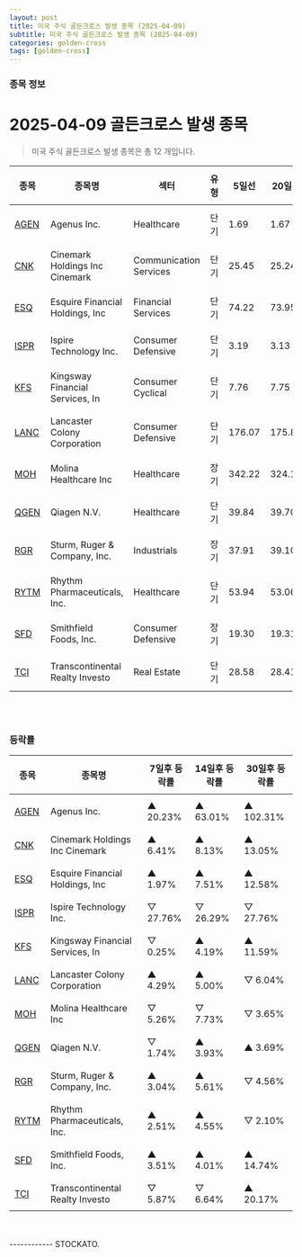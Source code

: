 ```yaml
---
layout: post
title: 미국 주식 골든크로스 발생 종목 (2025-04-09)
subtitle: 미국 주식 골든크로스 발생 종목 (2025-04-09)
categories: golden-cross
tags: [golden-cross]
---
```



### 종목 정보

# 2025-04-09 골든크로스 발생 종목

<blockquote>  <p> 미국 주식 골든크로스 발생 종목은 총 12 개입니다. </p></blockquote>

<style type="text/css">table th,table td { padding: 10px 9px }</style><table><thead><tr><th>종목</th><th>종목명</th><th>섹터</th><th>유형</th><th>5일선</th><th>20일선</th><th>50일선</th><th>200일선</th><th>최근5일<br>상승률</th></tr></thead><tbody><tr><td><a href="https://stockato.github.io/ticker/AGEN" target="_blank">AGEN</a></td><td>Agenus Inc.</td><td>Healthcare</td><td>단기</td><td>1.69</td><td>1.67</td><td>2.53</td><td>3.31</td><td style="color: red">6.13%</td></tr><tr><td><a href="https://stockato.github.io/ticker/CNK" target="_blank">CNK</a></td><td>Cinemark Holdings Inc Cinemark </td><td>Communication Services</td><td>단기</td><td>25.45</td><td>25.24</td><td>26.76</td><td>28.99</td><td style="color: red">8.19%</td></tr><tr><td><a href="https://stockato.github.io/ticker/ESQ" target="_blank">ESQ</a></td><td>Esquire Financial Holdings, Inc</td><td>Financial Services</td><td>단기</td><td>74.22</td><td>73.95</td><td>77.86</td><td>74.77</td><td style="color: red">6.40%</td></tr><tr><td><a href="https://stockato.github.io/ticker/ISPR" target="_blank">ISPR</a></td><td>Ispire Technology Inc.</td><td>Consumer Defensive</td><td>단기</td><td>3.19</td><td>3.13</td><td>3.91</td><td>5.15</td><td style="color: red">45.36%</td></tr><tr><td><a href="https://stockato.github.io/ticker/KFS" target="_blank">KFS</a></td><td>Kingsway Financial Services, In</td><td>Consumer Cyclical</td><td>단기</td><td>7.76</td><td>7.75</td><td>7.80</td><td>8.30</td><td style="color: red">2.01%</td></tr><tr><td><a href="https://stockato.github.io/ticker/LANC" target="_blank">LANC</a></td><td>Lancaster Colony Corporation</td><td>Consumer Defensive</td><td>단기</td><td>176.07</td><td>175.81</td><td>181.47</td><td>179.18</td><td style="color: red">4.45%</td></tr><tr><td><a href="https://stockato.github.io/ticker/MOH" target="_blank">MOH</a></td><td>Molina Healthcare Inc</td><td>Healthcare</td><td>장기</td><td>342.22</td><td>324.10</td><td>309.07</td><td>308.89</td><td style="color: red">3.53%</td></tr><tr><td><a href="https://stockato.github.io/ticker/QGEN" target="_blank">QGEN</a></td><td>Qiagen N.V.</td><td>Healthcare</td><td>단기</td><td>39.84</td><td>39.70</td><td>40.12</td><td>42.60</td><td style="color: red">3.52%</td></tr><tr><td><a href="https://stockato.github.io/ticker/RGR" target="_blank">RGR</a></td><td>Sturm, Ruger & Company, Inc.</td><td>Industrials</td><td>장기</td><td>37.91</td><td>39.10</td><td>38.02</td><td>38.01</td><td style="color: blue">-2.78%</td></tr><tr><td><a href="https://stockato.github.io/ticker/RYTM" target="_blank">RYTM</a></td><td>Rhythm Pharmaceuticals, Inc.</td><td>Healthcare</td><td>단기</td><td>53.94</td><td>53.06</td><td>54.64</td><td>55.07</td><td style="color: red">15.92%</td></tr><tr><td><a href="https://stockato.github.io/ticker/SFD" target="_blank">SFD</a></td><td>Smithfield Foods, Inc.</td><td>Consumer Defensive</td><td>장기</td><td>19.30</td><td>19.31</td><td>19.92</td><td>19.90</td><td style="color: blue">-4.14%</td></tr><tr><td><a href="https://stockato.github.io/ticker/TCI" target="_blank">TCI</a></td><td>Transcontinental Realty Investo</td><td>Real Estate</td><td>단기</td><td>28.58</td><td>28.41</td><td>28.09</td><td>28.24</td><td style="color: red">5.30%</td></tr></tbody></table><br><br>
### 등락률

<table><thead><tr><th>종목</th><th>종목명</th><th>7일후 등락률</th><th>14일후 등락률</th><th>30일후 등락률</th></tr></thead><tbody><tr><td><a href="https://stockato.github.io/ticker/AGEN" target="_blank">AGEN</a></td><td>Agenus Inc.</td><td>▲ 20.23%</td><td>▲ 63.01%</td><td>▲ 102.31%</td></tr><tr><td><a href="https://stockato.github.io/ticker/CNK" target="_blank">CNK</a></td><td>Cinemark Holdings Inc Cinemark </td><td>▲ 6.41%</td><td>▲ 8.13%</td><td>▲ 13.05%</td></tr><tr><td><a href="https://stockato.github.io/ticker/ESQ" target="_blank">ESQ</a></td><td>Esquire Financial Holdings, Inc</td><td>▲ 1.97%</td><td>▲ 7.51%</td><td>▲ 12.58%</td></tr><tr><td><a href="https://stockato.github.io/ticker/ISPR" target="_blank">ISPR</a></td><td>Ispire Technology Inc.</td><td>▽ 27.76%</td><td>▽ 26.29%</td><td>▽ 27.76%</td></tr><tr><td><a href="https://stockato.github.io/ticker/KFS" target="_blank">KFS</a></td><td>Kingsway Financial Services, In</td><td>▽ 0.25%</td><td>▲ 4.19%</td><td>▲ 11.59%</td></tr><tr><td><a href="https://stockato.github.io/ticker/LANC" target="_blank">LANC</a></td><td>Lancaster Colony Corporation</td><td>▲ 4.29%</td><td>▲ 5.00%</td><td>▽ 6.04%</td></tr><tr><td><a href="https://stockato.github.io/ticker/MOH" target="_blank">MOH</a></td><td>Molina Healthcare Inc</td><td>▽ 5.26%</td><td>▽ 7.73%</td><td>▽ 3.65%</td></tr><tr><td><a href="https://stockato.github.io/ticker/QGEN" target="_blank">QGEN</a></td><td>Qiagen N.V.</td><td>▽ 1.74%</td><td>▲ 3.93%</td><td>▲ 3.69%</td></tr><tr><td><a href="https://stockato.github.io/ticker/RGR" target="_blank">RGR</a></td><td>Sturm, Ruger & Company, Inc.</td><td>▲ 3.04%</td><td>▲ 5.61%</td><td>▽ 4.56%</td></tr><tr><td><a href="https://stockato.github.io/ticker/RYTM" target="_blank">RYTM</a></td><td>Rhythm Pharmaceuticals, Inc.</td><td>▲ 2.51%</td><td>▲ 4.55%</td><td>▽ 2.10%</td></tr><tr><td><a href="https://stockato.github.io/ticker/SFD" target="_blank">SFD</a></td><td>Smithfield Foods, Inc.</td><td>▲ 3.51%</td><td>▲ 4.01%</td><td>▲ 14.74%</td></tr><tr><td><a href="https://stockato.github.io/ticker/TCI" target="_blank">TCI</a></td><td>Transcontinental Realty Investo</td><td>▽ 5.87%</td><td>▽ 6.64%</td><td>▲ 20.17%</td></tr></tbody></table><br><br>
------------
STOCKATO. 
